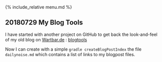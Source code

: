 {% include_relative menu.md %}

## 20180729 My Blog Tools

I have started with another project on GitHub to get back the look-and-feel
of my old blog on [Wartbar.de](http://www.wartbar.de) : [blogtools](https://github.com/andrerolfs/blogtools)

Now I can create with a simple ```gradle createBlogPostIndex``` the file ```dailynoise.md```
which contains a list of links to my blogpost files.
